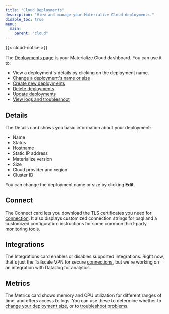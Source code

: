 ```yaml
---
title: "Cloud Deployments"
description: "View and manage your Materialize Cloud deployments."
disable_toc: true
menu:
  main:
    parent: "cloud"
---
```


{{< cloud-notice >}}

The [Deployments page](http://cloud.materialize.com/deployments) is your Materialize Cloud dashboard. You can use it to:

- View a deployment's details by clicking on the deployment name.
- [Change a deployment's name or size](../change-deployment-details)
- [Create new deployments](../create-deployments)
- [Delete deployments](../destroy-deployments)
- [Update deployments](../maintenance-windows/#how-to-upgrade)
- [View logs and troubleshoot](../troubleshoot-cloud)

## Details

The Details card shows you basic information about your deployment:

- Name
- Status
- Hostname
- Static IP address
- Materialize version
- Size
- Cloud provider and region
- Cluster ID

You can change the deployment name or size by clicking **Edit**.

## Connect

The Connect card lets you download the TLS certificates you need for [connection](../connect-to-materialize-cloud). It also displays customized connection strings for psql and a customized configuration instructions for some common third-party monitoring tools.

## Integrations

The Integrations card enables or disables supported integrations. Right now, that's just the Tailscale VPN for secure [connections](../connect-to-materialize-cloud), but we're working on an integration with Datadog for analytics.

## Metrics

The Metrics card shows memory and CPU utilization for different ranges of time, and offers access to logs. You can use these to determine whether to [change your deployment size](../change-deployment-details), or to [troubleshoot problems](../troubleshoot-cloud).
